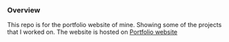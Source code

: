 ### Overview
This repo is for the portfolio website of mine. Showing some of the projects that I worked on. The website is hosted on [Portfolio website](https://mumarkhan999.github.io/portfolio-website/index.html)
